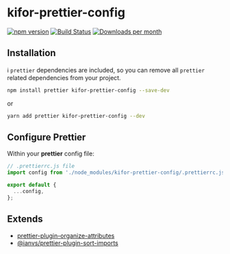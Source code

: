 # kifor-prettier-config

[![npm version](https://img.shields.io/npm/v/kifor-prettier-config?logo=npm&logoColor=fff)](https://www.npmjs.com/package/kifor-prettier-config)
[![Build Status](https://img.shields.io/github/actions/workflow/status/kiforks/kifor-prettier-config/deploy.yml?query=workflow%3Adeploys&logo=github)](https://github.com/kiforks/kifor-prettier-config/actions/workflows/deploy.yml?query=workflow%3Adeploy)
[![Downloads per month](https://img.shields.io/npm/dm/kifor-prettier-config)](https://npmcharts.com/compare/kifor-prettier-config)

## Installation

ℹ️ `prettier` dependencies are included, so you can remove all `prettier` related dependencies from your project.

```sh
npm install prettier kifor-prettier-config --save-dev
```

or

```sh
yarn add prettier kifor-prettier-config --dev
```

## Configure Prettier

Within your **prettier** config file:

```javascript
// .prettierrc.js file
import config from './node_modules/kifor-prettier-config/.prettierrc.js';

export default {
  ...config,
};
```

## Extends

- [prettier-plugin-organize-attributes](https://github.com/NiklasPor/prettier-plugin-organize-attributes)
- [@ianvs/prettier-plugin-sort-imports](https://github.com/ianvs/prettier-plugin-sort-imports)
